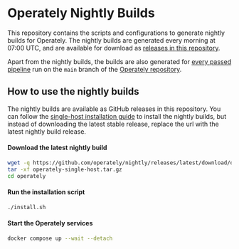# Operately Nightly Builds

This repository contains the scripts and configurations to generate nightly builds for Operately. 
The nightly builds are generated every morning at 07:00 UTC, and are available for download as
[releases in this repository](https://github.com/operately/nightly/releases).

Apart from the nightly builds, the builds are also generated for 
[every passed pipeline](https://operately.semaphoreci.com/branches/eef1dbd0-8066-4f8b-b874-380ba75b091b) 
run on the `main` branch of the [Operately repository](https://github.com/operately/operately).

## How to use the nightly builds

The nightly builds are available as GitHub releases in this repository. You can follow the 
[single-host installation guide](https://docs.operately.com/installation/single-hosted) to install
the nightly builds, but instead of downloading the latest stable release, replace the url with the
latest nightly build release.

#### Download the latest nightly build

```bash
wget -q https://github.com/operately/nightly/releases/latest/download/operately-single-host.tar.gz
tar -xf operately-single-host.tar.gz
cd operately
```

#### Run the installation script

``` bash
./install.sh
```

#### Start the Operately services

```bash
docker compose up --wait --detach
```
